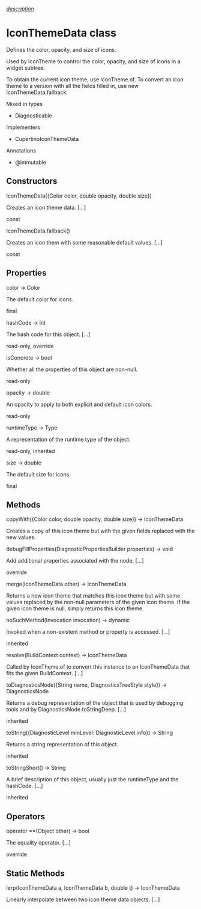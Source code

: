 [*description*][description]

# IconThemeData class #

Defines the color, opacity, and size of icons.

Used by IconTheme to control the color, opacity, and size of icons in a widget subtree.

To obtain the current icon theme, use IconTheme.of. To convert an icon theme to a version with all the fields filled in, use new IconThemeData.fallback.

Mixed in types

 *  Diagnosticable

Implementers

 *  CupertinoIconThemeData

Annotations

 *  @immutable

## Constructors ##

IconThemeData(\{Color color, double opacity, double size\})

Creates an icon theme data. \[...\]

const

IconThemeData.fallback()

Creates an icon them with some reasonable default values. \[...\]

const

## Properties ##

color → Color

The default color for icons.

final

hashCode → int

The hash code for this object. \[...\]

read-only, override

isConcrete → bool

Whether all the properties of this object are non-null.

read-only

opacity → double

An opacity to apply to both explicit and default icon colors.

read-only

runtimeType → Type

A representation of the runtime type of the object.

read-only, inherited

size → double

The default size for icons.

final

## Methods ##

copyWith(\{Color color, double opacity, double size\}) → IconThemeData

Creates a copy of this icon theme but with the given fields replaced with the new values.

debugFillProperties(DiagnosticPropertiesBuilder properties) → void

Add additional properties associated with the node. \[...\]

override

merge(IconThemeData other) → IconThemeData

Returns a new icon theme that matches this icon theme but with some values replaced by the non-null parameters of the given icon theme. If the given icon theme is null, simply returns this icon theme.

noSuchMethod(Invocation invocation) → dynamic

Invoked when a non-existent method or property is accessed. \[...\]

inherited

resolve(BuildContext context) → IconThemeData

Called by IconTheme.of to convert this instance to an IconThemeData that fits the given BuildContext. \[...\]

toDiagnosticsNode(\{String name, DiagnosticsTreeStyle style\}) → DiagnosticsNode

Returns a debug representation of the object that is used by debugging tools and by DiagnosticsNode.toStringDeep. \[...\]

inherited

toString(\{DiagnosticLevel minLevel: DiagnosticLevel.info\}) → String

Returns a string representation of this object.

inherited

toStringShort() → String

A brief description of this object, usually just the runtimeType and the hashCode. \[...\]

inherited

## Operators ##

operator ==(Object other) → bool

The equality operator. \[...\]

override

## Static Methods ##

lerp(IconThemeData a, IconThemeData b, double t) → IconThemeData

Linearly interpolate between two icon theme data objects. \[...\]


[description]: https://github.com/flutter/flutter/blob/master/packages/flutter/lib/src/widgets/icon_theme_data.dart#L24